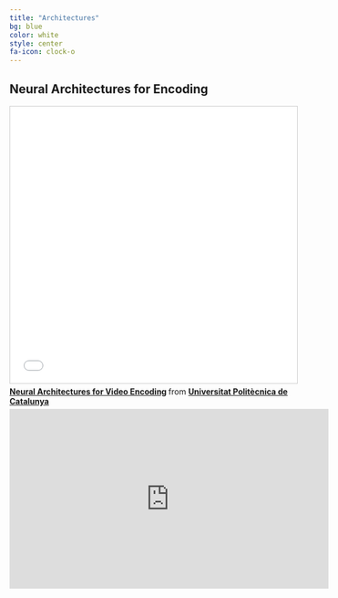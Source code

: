 ```yaml
---
title: "Architectures"
bg: blue
color: white
style: center
fa-icon: clock-o
---
```


## Neural Architectures for Encoding

<iframe src="//www.slideshare.net/slideshow/embed_code/key/1AqdhHDaNZifAT" width="595" height="485" frameborder="0" marginwidth="0" marginheight="0" scrolling="no" style="border:1px solid #CCC; border-width:1px; margin-bottom:5px; max-width: 100%;" allowfullscreen> </iframe> <div style="margin-bottom:5px"> <strong> <a href="//www.slideshare.net/xavigiro/neural-architectures-for-video-encoding" title="Neural Architectures for Video Encoding" target="_blank">Neural Architectures for Video Encoding</a> </strong> from <strong><a href="https://www.slideshare.net/xavigiro" target="_blank">Universitat Politècnica de Catalunya</a></strong> </div>

<iframe width="560" height="315" src="https://www.youtube.com/embed/uddedoDHGis" frameborder="0" allow="accelerometer; autoplay; encrypted-media; gyroscope; picture-in-picture" allowfullscreen></iframe>
